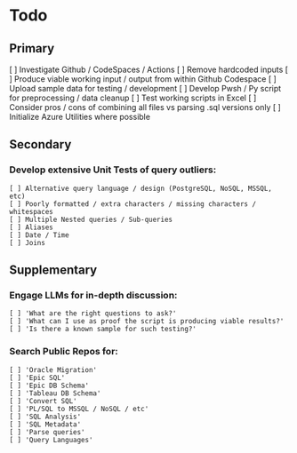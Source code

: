 # **Todo**

## **Primary**

[ ] Investigate Github / CodeSpaces / Actions
[ ] Remove hardcoded inputs
[ ] Produce viable working input / output from within Github Codespace
[ ] Upload sample data for testing / development
[ ] Develop Pwsh / Py script for preprocessing / data cleanup
[ ] Test working scripts in Excel
[ ] Consider pros / cons of combining all files vs parsing .sql versions only
[ ] Initialize Azure Utilities where possible

## **Secondary**

### Develop extensive Unit Tests of query outliers:

    [ ] Alternative query language / design (PostgreSQL, NoSQL, MSSQL, etc)
    [ ] Poorly formatted / extra characters / missing characters / whitespaces
    [ ] Multiple Nested queries / Sub-queries
    [ ] Aliases
    [ ] Date / Time
    [ ] Joins

## **Supplementary**

### Engage LLMs for in-depth discussion:

    [ ] 'What are the right questions to ask?'
    [ ] 'What can I use as proof the script is producing viable results?'
    [ ] 'Is there a known sample for such testing?'

### Search Public Repos for:

    [ ] 'Oracle Migration'
    [ ] 'Epic SQL'
    [ ] 'Epic DB Schema'
    [ ] 'Tableau DB Schema'
    [ ] 'Convert SQL'
    [ ] 'PL/SQL to MSSQL / NoSQL / etc'
    [ ] 'SQL Analysis'
    [ ] 'SQL Metadata'
    [ ] 'Parse queries'
    [ ] 'Query Languages'